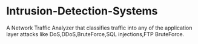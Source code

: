 # Intrusion-Detection-Systems
A Network Traffic Analyzer that classifies traffic into any of the application layer attacks like DoS,DDoS,BruteForce,SQL injections,FTP BruteForce.
